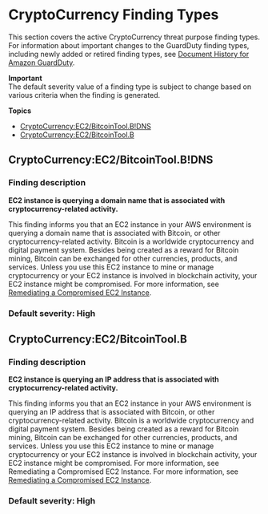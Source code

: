 # CryptoCurrency Finding Types<a name="guardduty_crypto"></a>

This section covers the active CryptoCurrency threat purpose finding types\. For information about important changes to the GuardDuty finding types, including newly added or retired finding types, see [Document History for Amazon GuardDuty](doc-history.md)\. 

**Important**  
The default severity value of a finding type is subject to change based on various criteria when the finding is generated\.

**Topics**
+ [CryptoCurrency:EC2/BitcoinTool\.B\!DNS](#crypto3)
+ [CryptoCurrency:EC2/BitcoinTool\.B](#crypto4)

## CryptoCurrency:EC2/BitcoinTool\.B\!DNS<a name="crypto3"></a>

### Finding description<a name="crypto3_description"></a>

**EC2 instance is querying a domain name that is associated with cryptocurrency\-related activity\.**

This finding informs you that an EC2 instance in your AWS environment is querying a domain name that is associated with Bitcoin, or other cryptocurrency\-related activity\. Bitcoin is a worldwide cryptocurrency and digital payment system\. Besides being created as a reward for Bitcoin mining, Bitcoin can be exchanged for other currencies, products, and services\. Unless you use this EC2 instance to mine or manage cryptocurrency or your EC2 instance is involved in blockchain activity, your EC2 instance might be compromised\. For more information, see [Remediating a Compromised EC2 Instance](guardduty_remediate.md#compromised-ec2)\.

### Default severity: High<a name="crypto3_severity"></a>

## CryptoCurrency:EC2/BitcoinTool\.B<a name="crypto4"></a>

### Finding description<a name="crypto4_description"></a>

**EC2 instance is querying an IP address that is associated with cryptocurrency\-related activity\.**

This finding informs you that an EC2 instance in your AWS environment is querying an IP address that is associated with Bitcoin, or other cryptocurrency\-related activity\. Bitcoin is a worldwide cryptocurrency and digital payment system\. Besides being created as a reward for Bitcoin mining, Bitcoin can be exchanged for other currencies, products, and services\. Unless you use this EC2 instance to mine or manage cryptocurrency or your EC2 instance is involved in blockchain activity, your EC2 instance might be compromised\. For more information, see Remediating a Compromised EC2 Instance\. For more information, see [Remediating a Compromised EC2 Instance](guardduty_remediate.md#compromised-ec2)\.

### Default severity: High<a name="crypto4_severity"></a>